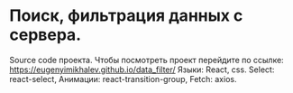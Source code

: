 # Поиск, фильтрация данных с сервера.
Source code проекта. Чтобы посмотреть проект перейдите по ссылке: https://eugenyimikhalev.github.io/data_filter/
Языки: React, css.
Select: react-select, Анимации: react-transition-group, Fetch: axios.


